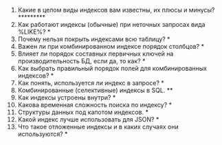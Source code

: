1) Какие в целом виды индексов вам известны, их плюсы и минусы? *********
2) Как работают индексы (обычные) при неточных запросах вида %LIKE%? *
3) Почему нельзя покрыть индексами всю таблицу? *
4) Важен ли при комбинированном индексе порядок столбцов? *
5) Влияет ли порядок составных первичных ключей на производительность БД, если да, то как? *
6) Как выбрать правильный порядок полей для комбинированных индексов? *
7) Как понять, используется ли индекс в запросе? *
8) Комбинированные (селективные) индексы в SQL. **
9) Как индексы устроены внутри? *
10) Какова временная сложность поиска по индексу? *
11) Структуры данных под капотом индексов. *
12) Какой индекс лучше использовать для JSON? *
13) Что такое отложенные индексы и в каких случаях они используются? *
